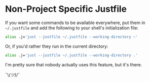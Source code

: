 # Non-Project Specific Justfile

If you want some commands to be available everywhere, put them in `~/.justfile` and add the following to your shell's initialization file:

```sh
alias .j='just --justfile ~/.justfile --working-directory ~'
```

Or, if you'd rather they run in the current directory:

```sh
alias .j='just --justfile ~/.justfile --working-directory .'
```

I'm pretty sure that nobody actually uses this feature, but it's there.

¯\\_(ツ)_/¯
